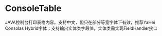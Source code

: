 # ConsoleTable
JAVA控制台打印表格内容。支持中文，但只在部分等宽字体下有效，推荐YaHei Consolas Hybrid字体；支持输出实体类字段值，实体类需实现FieldHandler接口
